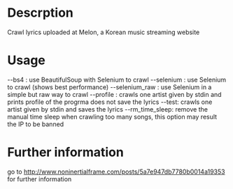 # Descrption
Crawl lyrics uploaded at Melon, a Korean music streaming website

# Usage
--bs4 : use BeautifulSoup with Selenium to crawl
--selenium : use Selenium to crawl (shows best performance)
--selenium_raw : use Selenium in a simple but raw way to crawl
--profile : crawls one artist given by stdin and prints profile of the progrma
			does not save the lyrics
--test: crawls one artist given by stdin and saves the lyrics
--rm_time_sleep: remove the manual time sleep
				 when crawling too many songs, this option may result the IP to be banned

# Further information
go to http://www.noninertialframe.com/posts/5a7e947db7780b0014a19353 for further information